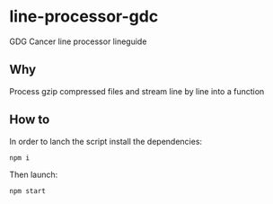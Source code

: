 # line-processor-gdc
GDG Cancer line processor lineguide

## Why
Process gzip compressed files and stream line by line into a function

## How to
In order to lanch the script install the dependencies:
```
npm i
```
Then launch:
```
npm start
```
